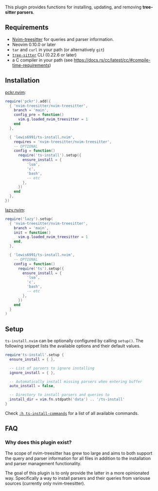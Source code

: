 This plugin provides functions for installing, updating, and removing **tree-sitter parsers**.

## Requirements

- [Nvim-treesitter](https://github.com/nvim-treesitter/nvim-treesitter) for queries and parser information.
- Neovim 0.10.0 or later
- `tar` and `curl` in your path (or alternatively `git`)
- [`tree-sitter`](https://github.com/tree-sitter/tree-sitter) CLI (0.22.6 or later)
- a C compiler in your path (see <https://docs.rs/cc/latest/cc/#compile-time-requirements>)

## Installation

[pckr.nvim](https://github.com/lewis6991/pckr.nvim):
```lua
require('pckr').add({
  { 'nvim-treesitter/nvim-treesitter',
    branch = 'main',
    config_pre = function()
      vim.g.loaded_nvim_treesitter = 1
    end
  },

  { 'lewis6991/ts-install.nvim',
    requires = 'nvim-treesitter/nvim-treesitter',
    -- OPTIONAL
    config = function()
      require('ts-install').setup({
        ensure_install = {
          'lua',
          'c',
          'bash',
          -- etc
        },
      })
    end
  },
})
```

[lazy.nvim](https://github.com/folke/lazy.nvim):
```lua
require('lazy').setup(
  { 'nvim-treesitter/nvim-treesitter',
    branch = 'main',
    init = function()
      vim.g.loaded_nvim_treesitter = 1
    end,
  },

  { 'lewis6991/ts-install.nvim',
    -- OPTIONAL
    config = function()
      require('ts').setup({
        ensure_install = {
          'lua',
          'c',
          'bash',
          -- etc
        },
      })
    end
  }
)
```

## Setup

`ts-install.nvim` can be optionally configured by calling `setup()`.
The following snippet lists the available options and their default values.

```lua
require'ts-install'.setup {
  ensure_install = { },

  -- List of parsers to ignore installing
  ignore_install = { },

  -- Automatically install missing parsers when entering buffer
  auto_install = false,

  -- Directory to install parsers and queries to
  install_dir = vim.fn.stdpath('data') .. '/ts-install'
}
```

Check [`:h ts-install-commands`](doc/ts-install.txt) for a list of all available commands.

## FAQ

### Why does this plugin exist?

The scope of nvim-treesitter has grew too large and aims to both support the query and parser information for all files
in addition to the installation and parser management functionality.

The goal of this plugin is to only provide the latter in a more opinionated way.
Specifically a way to install parsers and their queries from variouse sources (currently only nvim-treesitter).


